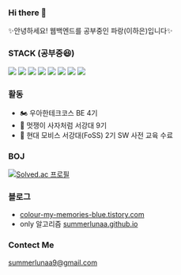 ### Hi there 👋
✨안녕하세요! 웹백엔드를 공부중인 파랑(이하은)입니다✨

### STACK (공부중😆)
<img src="https://img.shields.io/badge/Java-007396?style=flat-square&logo=Java&logoColor=white" />  <img src="https://img.shields.io/badge/Python-3766AB?style=flat-square&logo=Python&logoColor=white" />  <img src="https://img.shields.io/badge/Kotlin-7F52FF?style=flat-square&logo=Kotlin&logoColor=white" />  <img src="https://img.shields.io/badge/Spring-6DB33F?style=flat-square&logo=Spring&logoColor=white" />  <img src="https://img.shields.io/badge/Django-092E20?style=flat-square&logo=Django&logoColor=white" />  <img src="https://img.shields.io/badge/Git-F05032?style=flat-square&logo=Git&logoColor=white" />  <img src="https://img.shields.io/badge/GitHub-181717?style=flat-square&logo=GitHub&logoColor=white" />  <img src="https://img.shields.io/badge/MySQL-4479A1?style=flat-square&logo=MySQL&logoColor=white" />

### 활동
- 🏍 우아한테크코스 BE 4기
- 🦁 멋쟁이 사자처럼 서강대 9기
- 🚗 현대 모비스 서강대(FoSS) 2기 SW 사전 교육 수료

### BOJ
[![Solved.ac
프로필](http://mazassumnida.wtf/api/v2/generate_badge?boj=summerluna)](https://solved.ac/summerluna)

### 블로그
- [colour-my-memories-blue.tistory.com](https://colour-my-memories-blue.tistory.com/)
- only 알고리즘 [summerlunaa.github.io](https://summerlunaa.github.io/)

### Contect Me
summerlunaa9@gmail.com
